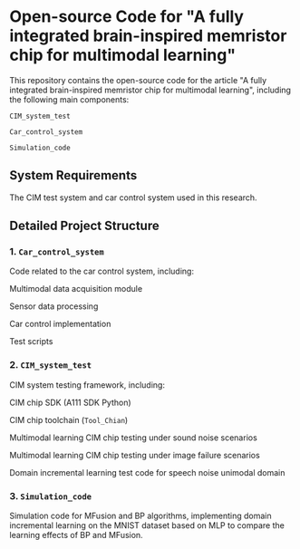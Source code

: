 # Open-source Code for "A fully integrated brain-inspired memristor chip for multimodal learning"

This repository contains the open-source code for the article "A fully integrated brain-inspired memristor chip for multimodal learning", including the following main components:

`CIM_system_test`

`Car_control_system`

`Simulation_code`

## System Requirements

The CIM test system and car control system used in this research.

## Detailed Project Structure

### 1. `Car_control_system`

Code related to the car control system, including:

Multimodal data acquisition module

Sensor data processing

Car control implementation

Test scripts

### 2. `CIM_system_test`

CIM system testing framework, including:

CIM chip SDK (A111 SDK Python)

CIM chip toolchain (`Tool_Chian`)

Multimodal learning CIM chip testing under sound noise scenarios

Multimodal learning CIM chip testing under image failure scenarios

Domain incremental learning test code for speech noise unimodal domain

### 3. `Simulation_code`

Simulation code for MFusion and BP algorithms, implementing domain incremental learning on the MNIST dataset based on MLP to compare the learning effects of BP and MFusion.

